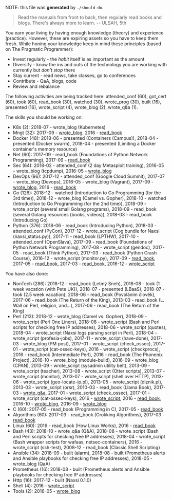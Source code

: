 NOTE: this file was **generated** by `./should-do`.

> Read the manuals from front to back, then regularly read books and blogs.
There's always more to learn. -- ULSAH, 5th

You earn your living by having enough knowledge (theory) and experience
(practice). However, these are expiring assets so you have to keep them fresh.
While honing your knowledge keep in mind these principles (based on The Pragmatic Programmer):

* Invest regularly - the *habit* itself is as important as the amount
* Diversify - know the ins and outs of the technology you are working with
  currently but *don't stop* there
* Stay current - read news, take classes, go to conferences
* Contribute - QaA, blogs, code
* Review and rebalance

The following activities are being tracked here: attended_conf (60), got_cert (60), took (60), read_book (30), watched (30), wrote_prog (30), built (16), presented (16), wrote_script (4), wrote_blog (2), wrote_q&a (1).

The skills you should be working on:

* K8s (2): 2018-07 - wrote_blog (Kubernetes)
* Mngt (32): 2017-09 - [wrote_blog](http://jreisinger.blogspot.sk/2017/07/devops.html), 2016 - [read_book](https://en.wikipedia.org/wiki/The_Phoenix_Project_(novel))
* Docker (48): 2018-06 - presented (Containers (Campus)), 2018-04 - presented (Docker swarm), 2018-04 - presented (Limiting a Docker container's memory resource)
* Net (60): 2017-09 - read_book (Foundations of Python Network Programming), 2017-09 - [read_book](http://www.apress.com/gp/book/9781430258544)
* Sec (64): 2018-02 - attended_conf (2 day Metasploit training), 2016-05 - wrote_blog (tcpdump), 2016-05 - [wrote_blog](https://github.com/jreisinger/blog/blob/master/posts/tcpdump.md)
* DevOps (96): 2017-12 - attended_conf (Google Cloud Summit), 2017-07 - wrote_blog (Devops), 2016-05 - wrote_blog (Vagrant), 2017-09 - [wrote_blog](http://jreisinger.blogspot.sk/2017/07/devops.html), 2016 - [read_book](https://en.wikipedia.org/wiki/The_Phoenix_Project_(novel))
* Go (126): 2018-12 - watched (Introduction to Go Programming (for the 3rd time)), 2018-12 - wrote_blog (Camel vs. Gopher), 2018-10 - watched (Introduction to Go Programming (for the 2nd time)), 2018-09 - wrote_script (several small Golang programs), 2018-09 - read_book (several Golang resources (books, videos)), 2018-03 - read_book (Introducing Go)
* Python (376): 2018-06 - read_book (Introducing Python), 2018-03 - attended_conf (PyCon), 2017-12 - wrote_script (Cog bundle for Naxsi (naxsi_status.py)), 2017-11 - read_book (LPTHW), 2017-10 - attended_conf (OpenSlava), 2017-09 - read_book (Foundations of Python Network Programming), 2017-08 - wrote_script (gendoc), 2017-05 - read_book (Think Python), 2017-03 - read_book (Python Crash Course), 2016-12 - wrote_script (monitor.py), 2017-09 - [read_book](http://www.apress.com/gp/book/9781430258544), 2017-05 - [read_book](http://greenteapress.com/wp/think-python-2e/), 2017-03 - [read_book](https://www.nostarch.com/pythoncrashcourse), 2016-12 - [wrote_script](https://github.com/jreisinger/sys/blob/master/monitor.py)

You have also done:

* NonTech (286): 2018-12 - read_book (Letmý Sneh), 2018-08 - took (1 week vacation (with Pete UK)), 2018-07 - presented (LBaaS), 2018-07 - took (2.5 week vacation), 2018-06 - read_book (Povoláním člověk), 2017-06 - read_book (The Return of the King), 2013-03 - read_book (L. Wall on Perl, religion, and...), 2017-06 - read_book (The Return of the King)
* Perl (213): 2018-12 - wrote_blog (Camel vs. Gopher), 2018-09 - wrote_script (Perl One Liners), 2018-08 - wrote_script (Bash and Perl scripts for checking free IP addresses), 2018-06 - wrote_script (quotes), 2018-04 - wrote_script (Naxsi logs parsing script in Perl), 2018-04 - wrote_script (profesia-jobs), 2017-11 - wrote_script (have-done), 2017-03 - wrote_blog (PM post), 2017-01 - wrote_script (check_ossec), 2017-01 - wrote_script (cat-ossec-keys), 2016 - wrote_script (checkprocs), 2016 - read_book (Intermediate Perl), 2016 - read_book (The Phonenix Project), 2016-10 - wrote_blog (module-build), 2016-09 - wrote_blog (CPAN), 2013-09 - wrote_script (sysadmin utility belt), 2013-09 - wrote_script (teacher), 2013-08 - wrote_script (Otter scripts), 2013-07 - wrote_script (monitor), 2013-07 - wrote_script (shell over HTTP), 2013-06 - wrote_script (geo-locate-ip.pl), 2013-05 - wrote_script (dlznik.pl), 2013-03 - wrote_script (orsr), 2010-03 - read_book (Llama Book), 2017-03 - [wrote_q&a](http://perlmonks.org/?node_id=1184546), 2017-01 - wrote_script (check_ossec), 2017-01 - wrote_script (cat-ossec-keys), 2016 - [wrote_script](https://github.com/jreisinger/checkprocs), 2016 - [read_book](https://www.intermediateperl.com/), 2016-10 - [wrote_blog](https://github.com/jreisinger/blog/blob/master/posts/module-build.md), 2016-09 - [wrote_blog](https://github.com/jreisinger/blog/blob/master/posts/finding-good-cpan-module.md)
* C (60): 2017-05 - read_book (Programming in C), 2017-05 - [read_book](https://www.amazon.com/Programming-C-4th-Developers-Library/dp/0321776410)
* Algorithms (60): 2017-03 - read_book (Grokking Algorithms), 2017-03 - [read_book](https://www.manning.com/books/grokking-algorithms)
* Linux (60): 2016 - read_book (How Linux Works), 2016 - [read_book](https://www.nostarch.com/howlinuxworks2)
* Bash (43): 2018-10 - wrote_q&a (Q&A), 2018-08 - wrote_script (Bash and Perl scripts for checking free IP addresses), 2018-04 - wrote_script (Bash wrapper scripts for wafaas, netsec-containers), 2016 - wrote_script (ssh-test), 2008-12 - read_book (Classic Shell Scripting)
* Ansible (34): 2018-09 - built (alarm), 2018-08 - built (Prometheus alerts and Ansible playbooks for checking free IP addresses), 2018-05 - wrote_blog (QaA)
* Prometheus (16): 2018-08 - built (Prometheus alerts and Ansible playbooks for checking free IP addresses)
* Http (16): 2017-12 - built (Naxsi 0.1.0)
* Shell (4): 2016 - [wrote_script](https://github.com/skx/sysadmin-util/issues/17)
* Tools (2): 2016-05 - [wrote_blog](https://github.com/jreisinger/blog/blob/master/posts/vagrant.md)
